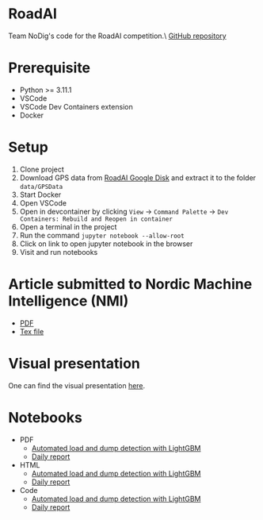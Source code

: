 # RoadAI

Team NoDig's code for the RoadAI competition.\\
[GitHub repository](https://github.com/LM239/RoadAI)

# Prerequisite
- Python >= 3.11.1
- VSCode
- VSCode Dev Containers extension
- Docker

# Setup

1) Clone project
1) Download GPS data from [RoadAI Google Disk](https://drive.google.com/drive/folders/1_NEoph7pBfK36pVU16cwOh8r6PpkBvwV) and extract it to the folder `data/GPSData`
2) Start Docker
3) Open VSCode
4) Open in devcontainer by clicking `View` -> `Command Palette` -> `Dev Containers: Rebuild and Reopen in container`
5) Open a terminal in the project
6) Run the command `jupyter notebook --allow-root`
7) Click on link to open jupyter notebook in the browser
8) Visit and run notebooks

# Article submitted to Nordic Machine Intelligence (NMI)

- [PDF](https://nrk.no)
- [Tex file](https://vg.no)

# Visual presentation

One can find the visual presentation [here](https://lm239.github.io/RoadAI/visual_presentation/).
# Notebooks

- PDF
  - [Automated load and dump detection with LightGBM](https://lm239.github.io/RoadAI/load_dump_lightgbm_demo.pdf)
  - [Daily report](https://lm239.github.io/RoadAI/daily_report_demo.pdf)
- HTML
  - [Automated load and dump detection with LightGBM](https://lm239.github.io/RoadAI/load_dump_lightgbm_demo)
  - [Daily report](https://lm239.github.io/RoadAI/daily_report_demo)
- Code
  - [Automated load and dump detection with LightGBM](https://github.com/LM239/RoadAI/blob/main/load_dump_lightgbm_demo.ipynb)
  - [Daily report](https://github.com/LM239/RoadAI/blob/main/daily_report_demo.ipynb)

